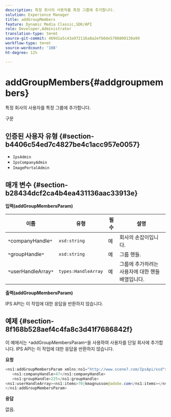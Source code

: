 ```yaml
---
description: 특정 회사의 사용자를 특정 그룹에 추가합니다.
solution: Experience Manager
title: addGroupMembers
feature: Dynamic Media Classic,SDK/API
role: Developer,Administrator
translation-type: tm+mt
source-git-commit: 469d1a5c43a972116a8a2efb0de5708800130a99
workflow-type: tm+mt
source-wordcount: '108'
ht-degree: 12%

---
```



# addGroupMembers{#addgroupmembers}

특정 회사의 사용자를 특정 그룹에 추가합니다.

구문

## 인증된 사용자 유형 {#section-b4406c54ed7c4827be4c1acc957e0057}

* `IpsAdmin`
* `IpsCompanyAdmin`
* `ImagePortalAdmin`

## 매개 변수 {#section-b28434dcf2ca4b4ea431136aac33913e}

**입력(addGroupMembersParam)**

| 이름 | 유형 | 필수 | 설명 |
|---|---|---|---|
| `*`companyHandle`*` | `xsd:string` | 예 | 회사의 손잡이입니다. |
| `*`groupHandle`*` | `xsd:string` | 예 | 그룹 핸들. |
| `*`userHandleArray`*` | `types:HandleArray` | 예 | 그룹에 추가하려는 사용자에 대한 핸들 배열입니다. |

**출력(addGroupMembersParam)**

IPS API는 이 작업에 대한 응답을 반환하지 않습니다.

## 예제 {#section-8f168b528aef4c4fa8c3d41f7686842f}

이 예에서는 `*`addGroupMembersParam`*`을 사용하여 사용자를 단일 회사에 추가합니다. IPS API는 이 작업에 대한 응답을 반환하지 않습니다.

**요청**

```java
<ns1:addGroupMembersParam xmlns:ns1="http://www.scene7.com/IpsApi/xsd">
   <ns1:companyHandle>47</ns1:companyHandle>
   <ns1:groupHandle>225</ns1:groupHandle>
<ns1:userHandleArray><ns1:items>70|kmagnusson@adobe.com</ns1:items></ns1:userHandleArray>
</ns1:addGroupMembersParam>
```

**응답**

없음.
